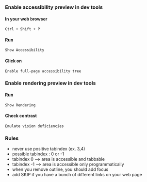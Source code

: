 ### Enable accessibility preview in dev tools

#### In your web browser

```
Ctrl + Shift + P
```

#### Run

```
Show Accessibility
```

#### Click on

```
Enable full-page accessibility tree
```

### Enable rendering preview in dev tools

#### Run

```
Show Rendering
```

#### Check contrast

```
Emulate vision deficiencies
```

### Rules

- never use positive tabindex (ex. 3,4)
- possible tabindex : 0 or -1
- tabindex 0 --> area is accessible and tabbable
- tabindex -1 --> area is accessible only programmatically
- when you remove outline, you should add focus
- add SKIP if you have a bunch of different links on your web page
